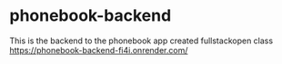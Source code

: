 # phonebook-backend
This is the backend to the phonebook app created fullstackopen class
https://phonebook-backend-fi4i.onrender.com/
